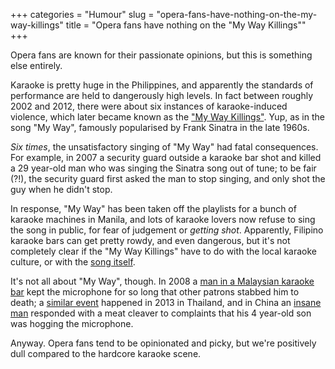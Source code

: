 +++
categories = "Humour"
slug = "opera-fans-have-nothing-on-the-my-way-killings"
title = "Opera fans have nothing on the &quot;My Way Killings&quot;"
+++

Opera fans are known for their passionate opinions, but this is something else entirely.

Karaoke is pretty huge in the Philippines, and apparently the standards of performance are held to dangerously high levels. In fact between roughly 2002 and 2012, there were about six instances of karaoke-induced violence, which later became known as the ["My Way Killings"](https://en.wikipedia.org/wiki/My_Way_killings). Yup, as in the song "My Way", famously popularised by Frank Sinatra in the late 1960s.

*Six times*, the unsatisfactory singing of "My Way" had fatal consequences. For example, in 2007 a security guard outside a karaoke bar shot and killed a 29 year-old man who was singing the Sinatra song out of tune; to be fair (?!), the security guard first asked the man to stop singing, and only shot the guy when he didn't stop.

In response, "My Way" has been taken off the playlists for a bunch of karaoke machines in Manila, and lots of karaoke lovers now refuse to sing the song in public, for fear of judgement or *getting shot*. Apparently, Filipino karaoke bars can get pretty rowdy, and even dangerous, but it's not completely clear if the "My Way Killings" have to do with the local karaoke culture, or with the [song itself](http://www.azlyrics.com/lyrics/franksinatra/myway.html).

It's not all about "My Way", though. In 2008 a [man in a Malaysian karaoke bar](https://www.theguardian.com/world/2008/dec/05/karaoke-killing-malaysia) kept the microphone for so long that other patrons stabbed him to death; a [similar event](http://www.independent.co.uk/news/world/asia/american-tourist-stabbed-to-death-after-refusing-to-stop-singing-with-band-in-thailand-bar-8742041.html) happened in 2013 in Thailand, and in China an [insane man](http://www.telegraph.co.uk/news/worldnews/asia/china/9508353/Chinese-toddlers-karaoke-tantrum-ends-in-bloodbath.html) responded with a meat cleaver to complaints that his 4 year-old son was hogging the microphone.

Anyway. Opera fans tend to be opinionated and picky, but we're positively dull compared to the hardcore karaoke scene.
